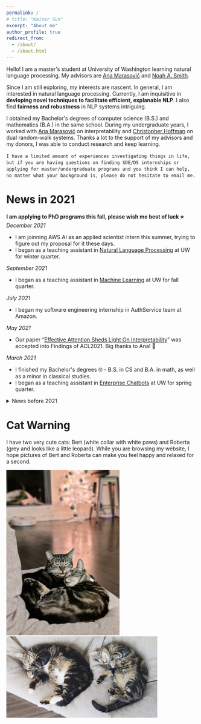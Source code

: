 ```yaml
---
permalink: /
# title: "Kaiser Sun"
excerpt: "About me"
author_profile: true
redirect_from: 
  - /about/
  - /about.html
---
```

Hello! I am a master's student at University of Washington learning natural language processing. My advisors are [Ana Marasović](https://www.anamarasovic.com/) and [Noah A. Smith](https://homes.cs.washington.edu/~nasmith/).

Since I am still exploring, my interests are nascent. In general, I am interested in natural language processing. Currently, I am inquisitive in **devloping novel techniques to facilitate efficient, explanable NLP**. I also find **fairness and robustness** in NLP systems intriguing. 

I obtained my Bachelor's degrees of computer science (B.S.) and mathematics (B.A.) in the same school. During my undergraduate years, I worked with [Ana Marasović](https://www.anamarasovic.com/) on interpretability and [Christopher Hoffman](https://sites.math.washington.edu/~hoffman/) on dual random-walk systems. Thanks a lot to the support of my advisors and my donors, I was able to conduct research and keep learning.

`I have a limited amount of experiences investigating things in life, but if you are having questions on finding SDE/DS internships or applying for master/undergraduate programs and you think I can help, no matter what your background is, please do not hesitate to email me.`

News in 2021
======
**I am applying to PhD programs this fall, please wish me best of luck ⭐**
*December 2021*
 - I am joinning AWS AI as an applied scientist intern this summer, trying to figure out my proposal for it these days.
 - I began as a teaching assistant in [Natural Language Processing](https://nasmith.github.io/NLP-winter22/about/) at UW for winter quarter. 

*September 2021*
 - I began as a teaching assistant in [Machine Learning](https://courses.cs.washington.edu/courses/csep546/21au/) at UW for fall quarter.

*July 2021*
 - I began my software engineering internship in AuthService team at Amazon.

*May 2021*
 - Our paper “[Effective Attention Sheds Light On Interpretability](https://arxiv.org/abs/2105.08855)” was accepted into Findings of ACL2021. Big thanks to Ana! 🌻

*March 2021*
 - I finished my Bachelor's degrees 🤓 - B.S. in CS and B.A. in math, as well as a minor in classical studies.
 - I began as a teaching assistant in [Enterprise Chatbots](https://courses.cs.washington.edu/courses/csep590b/) at UW for spring quarter.

<details>
  <summary>News before 2021</summary>

  <b>[November 2020]</b> Joined <a href=https://noonum.ai><u>Noonum</u></a> as a data scientist intern. <br/>

  <b>[July 2020]</b> I began my software engineering internship in AuthEngine team at Amazon.<br/>
  
  <b>[September 2019]</b> Began a project on dual random-walk systems with Professor [Christopher Hoffman](https://sites.math.washington.edu/~hoffman/) at Washington Experimental Mathematics Lab. <br/>

  <b>[July 2019]</b> Began my internship at National Oceanic & Atmospheric Administration (NOAA) mentored by Dr. Jason Cope. <br/>
</details>


Cat Warning
======
I have two very cute cats: Bert (white collar with white paws) and Roberta (grey and looks like a little leopard). While you are browsing my website, I hope pictures of Bert and Roberta can make you feel happy and relaxed for a second.

<img src="../images/photos/SnugglingBertRoberta.jpg" alt="bertRoberta1" width="300"/>
<img src="../images/photos/BertRoberta.jpg" alt="bertRoberta" width="400"/>

